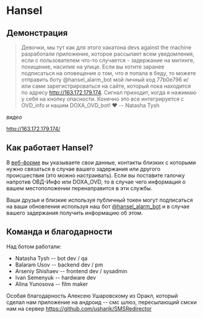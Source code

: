 # Hansel

## Демонстрация

> Девочки, мы тут как для этого хакатона devs against the machine разработали приложение,
> которое рассылает всем уведомления, если с пользователем что-то случается - задержание
> на митинге, похищение, насилие на улице. Если вы хотите заранее подписаться на оповещения
> о том, что я попала в беду, то можете отправить боту @hansel_alarm_bot мой личный код 77b0e796
> и/или сами зарегистрироваться на сайте, который пока находится по адресу http://163.172.179.174.
> Сигнал приходит, когда я нажимаю у себя на кнопку опасности. Конечно это все интегрируется с
> OVD_info и нашим DOXA_OVD_bot! ❤
> -- Natasha Tysh

_видео_

http://163.172.179.174/

## Как работает Hansel?

В [веб-форме](http://163.172.179.174/) вы указываете свои данные, контакты близких
с которыми нужно связаться в случае вашего задержания или другого происшествия
(это можно настраивать). Если вы поставите галочку напротив ОВД-Инфо или DOXA_OVD,
то в случае чего информация о вашем местоположении перенаправится в эти службы.

Ваши друзья и близкие используя публичный токен могут подписаться на ваши обновления
используя наш бот [@hansel_alarm_bot](http://t.me/hansel_alarm_bot) и в случае
вашего задержания получить информацию об этом.

## Команда и благодарности
Над ботом работали:
* Natasha Tysh -- bot dev / qa
* Balaram Usov -- backend dev / pm
* Arseniy Shishaev -- frontend dev / sysadmin
* Ivan Semenyuk -- hardware dev
* Alina Yunosova -- film maker

Особая благодарность Алексею Ушаровскому из Оракл, который
сделал нам приложение на андроид -- смс шлюз, пересылающий
смски нам на сервер
https://github.com/usharik/SMSRedirector

